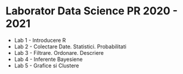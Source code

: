 # Laborator Data Science PR 2020 - 2021

* Lab 1 - Introducere R
* Lab 2 - Colectare Date. Statistici. Probabilitati
* Lab 3 - Filtrare. Ordonare. Descriere
* Lab 4 - Inferente Bayesiene
* Lab 5 - Grafice si Clustere
